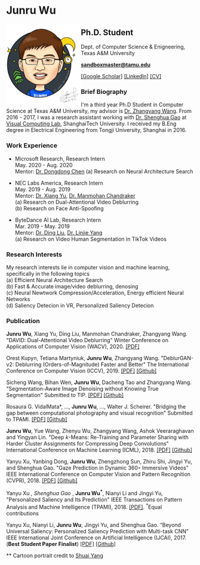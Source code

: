 # Junru Wu

<img src="junru_wu.png" align="left" width="200">

## Ph.D. Student
Dept. of Computer Science & Enigneering, Texas A&M University

**sandboxmaster@tamu.edu**

[[Google Scholar]](https://scholar.google.com/citations?user=5wXwjysAAAAJ&hl=en) [[Linkedln]](https://www.linkedin.com/in/junru-wu/) [[CV]](https://www.dropbox.com/s/d7gyo5vdtvs8enj/resume.pdf?raw=1)


### Brief Biography

I'm a third year Ph.D Student in Computer Science at Texas A&M University, my advisor is [Dr. Zhangyang Wang](http://www.atlaswang.com/). From 2016 - 2017, I was a research assistant working with [Dr. Shenghua Gao](http://sist.shanghaitech.edu.cn/faculty/gaoshh/) at [Visual Computing Lab](http://sist.shanghaitech.edu.cn/), ShanghaiTech University. I received my B.Eng degree in Electrical Engineering from Tongji University, Shanghai in 2016.

### Work Experience

* Microsoft Research, Research Intern                                                May. 2020 - Aug. 2020  
Mentor: [Dr. Dongdong Chen](http://www.dongdongchen.bid/) 
(a) Research on Neural Architecture Search

* NEC Labs America, Research Intern                                                May. 2019 - Aug. 2019  
Mentor: [Dr. Xiang Yu](https://sites.google.com/site/xiangyurutgers), [Dr. Manmohan Chandraker](http://www.nec-labs.com/~manu/)  
(a) Research on Dual-Attentional Video Deblurring  
(b) Research on Face Anti-Spoofing

* ByteDance AI Lab, Research Intern                                                        Mar. 2019 - May. 2019  
Mentor: [Dr. Ding Liu](https://scholar.google.com/citations?user=PGtHUI0AAAAJ&hl=en), [Dr. Linjie Yang](https://sites.google.com/site/linjieyang89/)  
(a) Research on Video Human Segmentation in TikTok Videos

### Research Interests

My research interests lie in computer vision and machine learning, specifically in the following topics  
(a) Efficient Neural Architecture Search  
(b) Fast & Accurate image/video deblurring, denosing  
(c) Neural Newtwork Compression/Acceleration, Energy efficient Neural Networks  
(d) Saliency Detecion in VR, Personalized Saliency Detecion  

### Publication

**Junru Wu**, Xiang Yu, Ding Liu, Manmohan Chandraker, Zhangyang  Wang. "DAVID: Dual-Attentional Video Deblurring" Winter Conference on Applications of Computer Vision (WACV), 2020. [[PDF]](https://arxiv.org/pdf/1912.03445.pdf)

Orest Kupyn, Tetiana Martyniuk, **Junru Wu**, Zhangyang Wang. "DeblurGAN-v2: Deblurring (Orders-of-Magnitude) Faster and Better" The International Conference on Computer Vision (ICCV), 2019.
[[PDF]](https://arxiv.org/pdf/1908.03826.pdf) [[Github]](https://github.com/TAMU-VITA/DeblurGANv2)

Sicheng Wang, Bihan Wen, **Junru Wu**, Dacheng Tao and Zhangyang Wang. "Segmentation-Aware Image Denoising without Knowing True Segmentation" Submitted to TIP.
[[PDF]](https://arxiv.org/pdf/1905.08965.pdf) [[Github]](https://github.com/TAMU-VITA/USAID)

Rosaura G. VidalMata*, ..., **Junru Wu**, ..., Walter J. Scheirer. "Bridging the gap between computational photography and visual recognition" Submitted to TPAMI.
[[PDF]](https://arxiv.org/pdf/1901.09482.pdf) [[Github]](https://github.com/TAMU-VITA/TAMU-PKU-UG2)

**Junru Wu**, Yue Wang, Zhenyu Wu, Zhangyang Wang, Ashok Veeraraghavan and Yingyan Lin. "Deep *k*-Means: Re-Training and Parameter Sharing with Harder Cluster Assignments for Compressing Deep Convolutions" International Conference on Machine Learning (ICML), 2018.
[[PDF]](https://arxiv.org/pdf/1806.09228.pdf) [[Github]](https://github.com/Sandbox3aster/Deep-K-Means)

Yanyu Xu, Yanbing Dong, **Junru Wu**, Zhengzhong Sun, Zhiru Shi, Jingyi Yu, and Shenghua Gao. "Gaze Prediction in Dynamic 360◦ Immersive Videos" IEEE International Conference on Computer Vision and Pattern Recognition (CVPR), 2018. 
[[PDF]](http://openaccess.thecvf.com/content_cvpr_2018/papers/Xu_Gaze_Prediction_in_CVPR_2018_paper.pdf) [[Github]](https://github.com/xuyanyu-shh/VR-EyeTracking)

Yanyu Xu <sup>*</sup>, Shenghua Gao <sup>*</sup>, **Junru Wu<sup>*</sup>**, Nianyi Li and Jingyi Yu, "Personalized Saliency and Its Prediction" IEEE Transactions on Pattern Analysis and Machine Intelligence (TPAMI), 2018. 
[[PDF]](https://ieeexplore.ieee.org/document/8444709/). <sup>*</sup>Equal contributions

Yanyu Xu, Nianyi Li, **Junru Wu**, Jingyi Yu, and Shenghua Gao. “Beyond Universal Saliency: Personalized Saliency Prediction with Multi-task CNN” IEEE International Joint Conference on Artificial Intelligence (IJCAI), 2017. (**Best Student Paper Finalist**)
[[PDF]](https://www.ijcai.org/proceedings/2017/0543.pdf) [[Github]](https://github.com/xuyanyu-shh/Personalized-Saliency)

** Cartoon portrait credit to [Shuai Yang](https://williamyang1991.github.io/)
